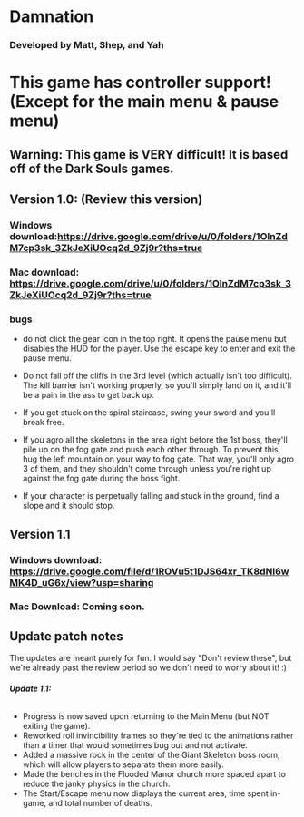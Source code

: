 # Damnation

### Developed by Matt, Shep, and Yah

# This game has controller support! (Except for the main menu & pause menu)

## Warning: This game is VERY difficult! It is based off of the Dark Souls games.

## Version 1.0: (Review this version)
### Windows download:https://drive.google.com/drive/u/0/folders/1OlnZdM7cp3sk_3ZkJeXiUOcq2d_9Zj9r?ths=true

### Mac download: https://drive.google.com/drive/u/0/folders/1OlnZdM7cp3sk_3ZkJeXiUOcq2d_9Zj9r?ths=true

### bugs
- do not click the gear icon in the top right. It opens the pause menu but
disables the HUD for the player. Use the escape key to enter and exit the pause
menu.

- Do not fall off the cliffs in the 3rd level (which actually isn't too difficult). The kill barrier isn't working properly, so you'll simply land on it, and it'll be a pain in the ass to get back up.

- If you get stuck on the spiral staircase, swing your sword and you'll break free.

- If you agro all the skeletons in the area right before the 1st boss, they'll pile up on the fog gate and push each other through. To prevent this, hug the left mountain on your way to fog gate. That way, you'll only agro 3 of them, and they shouldn't come through unless you're right up against the fog gate during the boss fight.

- If your character is perpetually falling and stuck in the ground, find a slope and it should stop.

## Version 1.1
### Windows download: https://drive.google.com/file/d/1ROVu5t1DJS64xr_TK8dNl6wMK4D_uG6x/view?usp=sharing
### Mac Download: Coming soon.

## Update patch notes
The updates are meant purely for fun. I would say "Don't review these", but we're already past the review period so we don't need to worry about it! :)

###### **Update 1.1:**
- Progress is now saved upon returning to the Main Menu (but NOT exiting the game).
- Reworked roll invincibility frames so they're tied to the animations rather than a timer that would sometimes bug out and not activate.
- Added a massive rock in the center of the Giant Skeleton boss room, which will allow players to separate them more easily.
- Made the benches in the Flooded Manor church more spaced apart to reduce the janky physics in the church. 
- The Start/Escape menu now displays the current area, time spent in-game, and total number of deaths.

